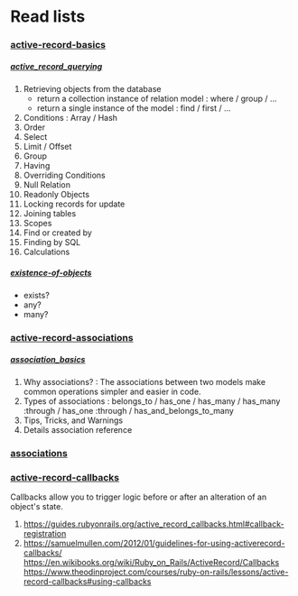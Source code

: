 # Read lists

### [active-record-basics](https://www.theodinproject.com/courses/ruby-on-rails/lessons/active-record-queries#querying-basics)
##### [active_record_querying](https://guides.rubyonrails.org/active_record_querying.html)
1. Retrieving objects from the database
    - return a collection instance of relation model : where / group / ...
    - return a single instance of the model : find / first / ...
2. Conditions : Array / Hash
3. Order
4. Select
5. Limit / Offset
6. Group
7. Having
8. Overriding Conditions
9. Null Relation
10. Readonly Objects
11. Locking records for update
12. Joining tables
14. Scopes
18. Find or created by
19. Finding by SQL
21. Calculations

##### [existence-of-objects](https://guides.rubyonrails.org/active_record_querying.html#existence-of-objects)
- exists?
- any?
- many?

### [active-record-associations](https://www.theodinproject.com/courses/ruby-on-rails/lessons/active-record-associations)
##### [association_basics](https://guides.rubyonrails.org/association_basics.html)
1. Why associations? : The associations between two models make common operations simpler and easier in code.
2. Types of associations : belongs_to / has_one / has_many / has_many :through / has_one :through / has_and_belongs_to_many
3. Tips, Tricks, and Warnings
4. Details association reference

### [associations](https://www.theodinproject.com/courses/ruby-on-rails/lessons/associations)
### [active-record-callbacks](https://www.theodinproject.com/courses/ruby-on-rails/lessons/active-record-callbacks)
Callbacks allow you to trigger logic before or after an alteration of an object's state.
1. https://guides.rubyonrails.org/active_record_callbacks.html#callback-registration
2. https://samuelmullen.com/2012/01/guidelines-for-using-activerecord-callbacks/
https://en.wikibooks.org/wiki/Ruby_on_Rails/ActiveRecord/Callbacks
https://www.theodinproject.com/courses/ruby-on-rails/lessons/active-record-callbacks#using-callbacks
